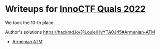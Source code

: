 # Writeups for [InnoCTF Quals 2022](http://quals.innoctf.com/)

We took the 10-th place

Author's solutions https://hackmd.io/@Louie/HyYTA0J45#Armenian-ATM

+ [Armenian ATM](atm)